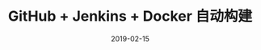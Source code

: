 ---
title: GitHub + Jenkins + Docker 自动构建
categories: 
tags: server
copyright: true
comments: true
description: 
date: 2019-02-15
thumbnail: /pic/3.jpg
disqusId: GitHub + Jenkins + Docker自动构建之Jenkins
---